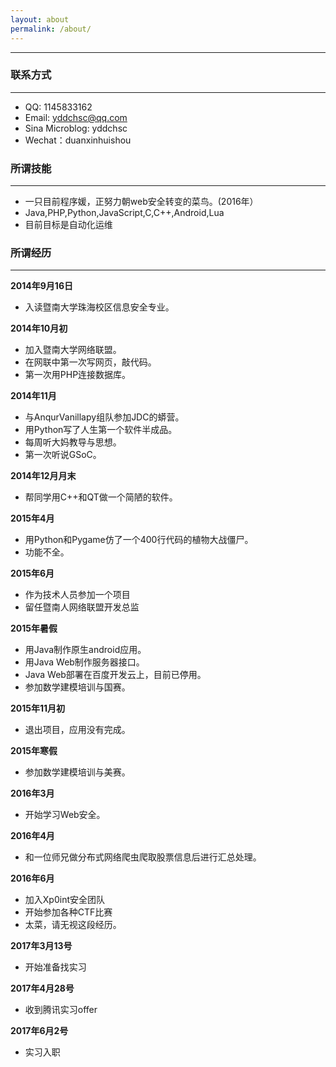 ```yaml
---
layout: about
permalink: /about/
---
```

---

### 联系方式

***

+ QQ: 1145833162
+ Email: yddchsc@qq.com
+ Sina Microblog: yddchsc
+ Wechat：duanxinhuishou

### 所谓技能

***

+ 一只目前程序媛，正努力朝web安全转变的菜鸟。(2016年）
+ Java,PHP,Python,JavaScript,C,C++,Android,Lua
+ 目前目标是自动化运维


### 所谓经历

***

**2014年9月16日**


+ 入读暨南大学珠海校区信息安全专业。


**2014年10月初**


+ 加入暨南大学网络联盟。
+ 在网联中第一次写网页，敲代码。
+ 第一次用PHP连接数据库。


**2014年11月**


+ 与AnqurVanillapy组队参加JDC的蟒营。
+ 用Python写了人生第一个软件半成品。
+ 每周听大妈教导与思想。
+ 第一次听说GSoC。


**2014年12月月末**

+ 帮同学用C++和QT做一个简陋的软件。


**2015年4月**

+ 用Python和Pygame仿了一个400行代码的植物大战僵尸。
+ 功能不全。


**2015年6月**

+ 作为技术人员参加一个项目
+ 留任暨南人网络联盟开发总监


**2015年暑假**

+ 用Java制作原生android应用。
+ 用Java Web制作服务器接口。
+ Java Web部署在百度开发云上，目前已停用。
+ 参加数学建模培训与国赛。


**2015年11月初**

+ 退出项目，应用没有完成。


**2015年寒假**

+ 参加数学建模培训与美赛。


**2016年3月**

+ 开始学习Web安全。

**2016年4月**

+ 和一位师兄做分布式网络爬虫爬取股票信息后进行汇总处理。


**2016年6月**

+ 加入Xp0int安全团队
+ 开始参加各种CTF比赛
+ 太菜，请无视这段经历。

**2017年3月13号**

+ 开始准备找实习

**2017年4月28号**

+ 收到腾讯实习offer

**2017年6月2号**

+ 实习入职
